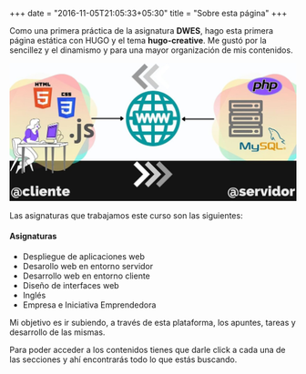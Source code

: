 +++
date = "2016-11-05T21:05:33+05:30"
title = "Sobre esta página"
+++

Como una primera práctica de la asignatura **DWES**, hago esta primera página estática con HUGO y el tema **hugo-creative**.
Me gustó por la sencillez y el dinamismo y para una mayor organización de mis contenidos.

![Imagen de Lisa Simpson](../../static/img/1.jpg) 

Las asignaturas que trabajamos este curso son las siguientes:

#### Asignaturas

* Despliegue de aplicaciones web
* Desarollo web en entorno servidor
* Desarrollo web en entorno cliente
* Diseño de interfaces web
* Inglés
* Empresa e Iniciativa Emprendedora

Mi objetivo es ir subiendo, a través de esta plataforma, los apuntes, tareas y desarrollo de las mismas. 

Para poder acceder a los contenidos tienes que darle click a cada una de las secciones y ahí encontrarás todo lo que estás buscando.
